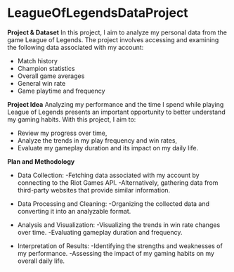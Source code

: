 # LeagueOfLegendsDataProject


**Project & Dataset**
In this project, I aim to analyze my personal data from the game League of Legends. The project involves accessing and examining the following data associated with my account:

* Match history
* Champion statistics
* Overall game averages
* General win rate
* Game playtime and frequency


**Project Idea**
Analyzing my performance and the time I spend while playing League of Legends presents an important opportunity to better understand my gaming habits. With this project, I aim to:

* Review my progress over time,
* Analyze the trends in my play frequency and win rates,
* Evaluate my gameplay duration and its impact on my daily life.



**Plan and Methodology**
* Data Collection:
-Fetching data associated with my account by connecting to the Riot Games API.
-Alternatively, gathering data from third-party websites that provide similar information.

* Data Processing and Cleaning:
-Organizing the collected data and converting it into an analyzable format.

* Analysis and Visualization:
-Visualizing the trends in win rate changes over time.
-Evaluating gameplay duration and frequency.

* Interpretation of Results:
-Identifying the strengths and weaknesses of my performance.
-Assessing the impact of my gaming habits on my overall daily life.


